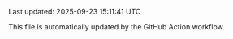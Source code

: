 Last updated: 2025-09-23 15:11:41 UTC

This file is automatically updated by the GitHub Action workflow.
